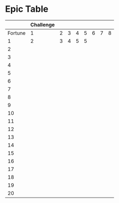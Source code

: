 # Epic Table

|  | Challenge |  |  |  |  |  |  |  |
| --- | --- | --- | --- | --- | --- | --- | --- | --- |
| Fortune | 1 | 2 | 3 | 4 | 5 | 6 | 7 | 8 |
| 1 | 2 | 3 | 4 | 5 | 5 |  |  |  |
| 2 |  |  |  |  |  |  |  |  |
| 3 |  |  |  |  |  |  |  |  |
| 4 |  |  |  |  |  |  |  |  |
| 5 |  |  |  |  |  |  |  |  |
| 6 |  |  |  |  |  |  |  |  |
| 7 |  |  |  |  |  |  |  |  |
| 8 |  |  |  |  |  |  |  |  |
| 9 |  |  |  |  |  |  |  |  |
| 10 |  |  |  |  |  |  |  |  |
| 11 |  |  |  |  |  |  |  |  |
| 12 |  |  |  |  |  |  |  |  |
| 13 |  |  |  |  |  |  |  |  |
| 14 |  |  |  |  |  |  |  |  |
| 15 |  |  |  |  |  |  |  |  |
| 16 |  |  |  |  |  |  |  |  |
| 17 |  |  |  |  |  |  |  |  |
| 18 |  |  |  |  |  |  |  |  |
| 19 |  |  |  |  |  |  |  |  |
| 20 |  |  |  |  |  |  |  |  |